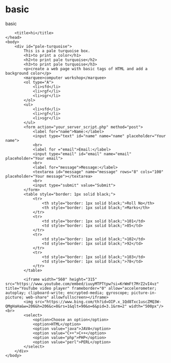 # basic
basic
<html>
    <head>
       
        <title>hi</title>
    </head>
    <body>
        <div id="pale-turquoise">
            This is a pale turquoise box.
            <h1>to print a color</h1>
            <h2>to print pale turquoise</h2>
            <h3>to print pale turquoise</h3>
            <p>create a web page with basic tags of HTML and add a background color</p>
            <marquee>computer workshop</marquee>
            <ol type="A">
                <li>sfd</li>
                <li>rgf</li>
                <li>sgr</li>
            </ol>
            <ul>
                <li>sfd</li>
                <li>rgf</li>
                <li>sgr</li>
            </ul>
            <form action="your_server_script.php" method="post">
                <label for="name">Name:</label>
                <input type="text" id="name" name="name" placeholder="Your name">
                <br>
                <label for ="email">Email:</label>
                <input type="email" id="email" name="email" placeholder="Your email">
                <br>
                <label for="message">Message:</label>
                <textarea id="message" name="message" rows="8" cols="100" placeholder="Your message"></textarea>
                <br>
                <input type="submit" value="Submit">
            </form>
            <table style="border: 1px solid black;">
                <tr>
                    <th style="border: 1px solid black;">Roll No</th>
                    <th style="border: 1px solid black;">Marks</th>
                </tr>
                <tr>
                    <td style="border: 1px solid black;">101</td>
                    <td style="border: 1px solid black;">85</td>
                </tr>
                <tr>
                    <td style="border: 1px solid black;">102</td>
                    <td style="border: 1px solid black;">92</td>
                </tr>
                <tr>
                    <td style="border: 1px solid black;">103</td>
                    <td style="border: 1px solid black;">78</td>
                </tr>
            </table>
            
            <iframe width="560" height="315" src="https://www.youtube.com/embed/iuuyMTPTtpw?si=KrWmFt7MrZ2vI4vz" title="YouTube video player" frameborder="0" allow="accelerometer; autoplay; clipboard-write; encrypted-media; gyroscope; picture-in-picture; web-share" allowfullscreen></iframe>
            <img src="https://www.bing.com/th?id=OIP.x_1Qd8Txc1uscZMQ3W-QMgHaHa&w=206&h=206&c=8&rs=1&qlt=90&o=6&pid=3.1&rm=2" width="500px"/><br>
            <select>
                <option>Choose an option</option>
                <option>HTML</option>
                <option value="java">JAVA</option>
                <option value="C++">C++</option>
                <option value="php">PHP</option>
                <option value="perl">PERL</option>
            </select>
        </div>
    </body>
</html>
